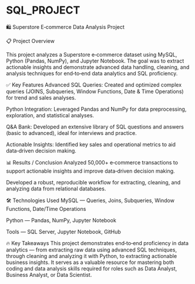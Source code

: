 # SQL_PROJECT
🛍️ Superstore E‑commerce Data Analysis Project

📋 Project Overview

This project analyzes a Superstore e‑commerce dataset using MySQL, Python (Pandas, NumPy), and Jupyter Notebook. The goal was to extract actionable insights and demonstrate advanced data handling, cleaning, and analysis techniques for end‑to‑end data analytics and SQL proficiency.

✅ Key Features
Advanced SQL Queries: Created and optimized complex queries (JOINS, Subqueries, Window Functions, Date & Time Operations) for trend and sales analyses.

Python Integration: Leveraged Pandas and NumPy for data preprocessing, exploration, and statistical analyses.

Q&A Bank: Developed an extensive library of SQL questions and answers (basic to advanced), ideal for interviews and practice.

Actionable Insights: Identified key sales and operational metrics to aid data‑driven decision making.

📊 Results / Conclusion
Analyzed 50,000+ e‑commerce transactions to support actionable insights and improve data‑driven decision making.

Developed a robust, reproducible workflow for extracting, cleaning, and analyzing data from relational databases.

🛠️ Technologies Used
MySQL — Queries, Joins, Subqueries, Window Functions, Date/Time Operations

Python — Pandas, NumPy, Jupyter Notebook

Tools — SQL Server, Jupyter Notebook, GitHub

🔥 Key Takeaways
This project demonstrates end‑to‑end proficiency in data analytics — from extracting raw data using advanced SQL techniques, through cleaning and analyzing it with Python, to extracting actionable business insights. It serves as a valuable resource for mastering both coding and data analysis skills required for roles such as Data Analyst, Business Analyst, or Data Scientist.

